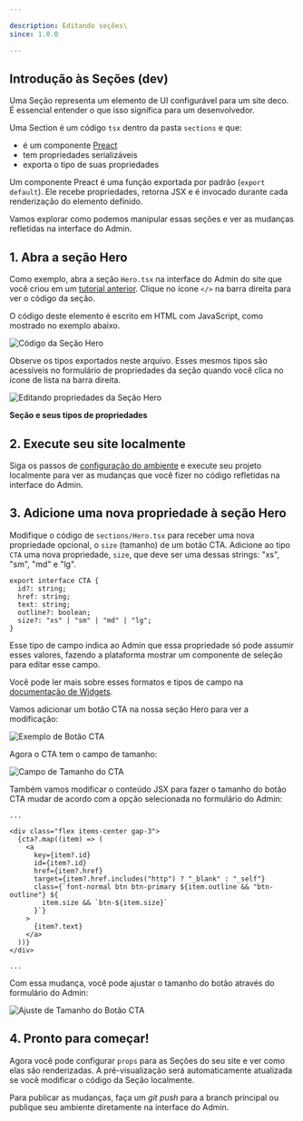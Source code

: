 ```yaml
---

description: Editando seções\
since: 1.0.0

---
```


## Introdução às Seções (dev)

Uma Seção representa um elemento de UI configurável para um site deco. É
essencial entender o que isso significa para um desenvolvedor.

Uma Section é um código `tsx` dentro da pasta `sections` e que:

- é um componente [Preact](https://preactjs.com/)
- tem propriedades serializáveis
- exporta o tipo de suas propriedades

Um componente Preact é uma função exportada por padrão (`export default`). Ele
recebe propriedades, retorna JSX e é invocado durante cada renderização do
elemento definido.

Vamos explorar como podemos manipular essas seções e ver as mudanças refletidas
na interface do Admin.

## 1. Abra a seção Hero

Como exemplo, abra a seção `Hero.tsx` na interface do Admin do site que você
criou em um [tutorial anterior](/docs/pt/getting-started/creating-a-site).
Clique no ícone `</>` na barra direita para ver o código da seção.

O código deste elemento é escrito em HTML com JavaScript, como mostrado no
exemplo abaixo.

![Código da Seção Hero](/docs/editable-section/hero-section-code.png)

Observe os tipos exportados neste arquivo. Esses mesmos tipos são acessíveis no
formulário de propriedades da seção quando você clica no ícone de lista na barra
direita.

![Editando propriedades da Seção Hero](/docs/editable-section/section-props.png)

**Seção e seus tipos de propriedades**

## 2. Execute seu site localmente

Siga os passos de [configuração do ambiente](/docs/pt/developing-guide/setup) e
execute seu projeto localmente para ver as mudanças que você fizer no código
refletidas na interface do Admin.

## 3. Adicione uma nova propriedade à seção Hero

Modifique o código de `sections/Hero.tsx` para receber uma nova propriedade
opcional, o `size` (tamanho) de um botão CTA. Adicione ao tipo `CTA` uma nova
propriedade, `size`, que deve ser uma dessas strings: "xs", "sm", "md" e "lg".

```tsx
export interface CTA {
  id?: string;
  href: string;
  text: string;
  outline?: boolean;
  size?: "xs" | "sm" | "md" | "lg";
}
```

Esse tipo de campo indica ao Admin que essa propriedade só pode assumir esses
valores, fazendo a plataforma mostrar um componente de seleção para editar esse
campo.

Você pode ler mais sobre esses formatos e tipos de campo na
[documentação de Widgets](/docs/pt/developing-capabilities/section-properties/widgets).

Vamos adicionar um botão CTA na nossa seção Hero para ver a modificação:

![Exemplo de Botão CTA](/docs/editable-section/cta-button-example.png)

Agora o CTA tem o campo de tamanho:

![Campo de Tamanho do CTA](/docs/editable-section/cta-size-field.png)

Também vamos modificar o conteúdo JSX para fazer o tamanho do botão CTA mudar de
acordo com a opção selecionada no formulário do Admin:

```tsx
...

<div class="flex items-center gap-3">
  {cta?.map((item) => (
    <a
      key={item?.id}
      id={item?.id}
      href={item?.href}
      target={item?.href.includes("http") ? "_blank" : "_self"}
      class={`font-normal btn btn-primary ${item.outline && "btn-outline"} ${
        item.size && `btn-${item.size}`
      }`}
    >
      {item?.text}
    </a>
  ))}
</div>

...
```

Com essa mudança, você pode ajustar o tamanho do botão através do formulário do
Admin:

![Ajuste de Tamanho do Botão CTA](/docs/editable-section/cta-button-size-adjustment.gif)

## 4. Pronto para começar!

Agora você pode configurar `props` para as Seções do seu site e ver como elas
são renderizadas. A pré-visualização será automaticamente atualizada se você
modificar o código da Seção localmente.

Para publicar as mudanças, faça um _git push_ para a branch principal ou
publique seu ambiente diretamente na interface do Admin.

